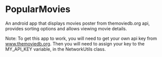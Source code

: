 # PopularMovies
An android app that displays movies poster from themoviedb.org api, provides sorting options and allows viewing movie details.

Note: To get this app to work, you will need to get your own api key from www.themoviedb.org. Then you will need to assign 
your key to the MY_API_KEY variable, in the NetworkUtils class.
